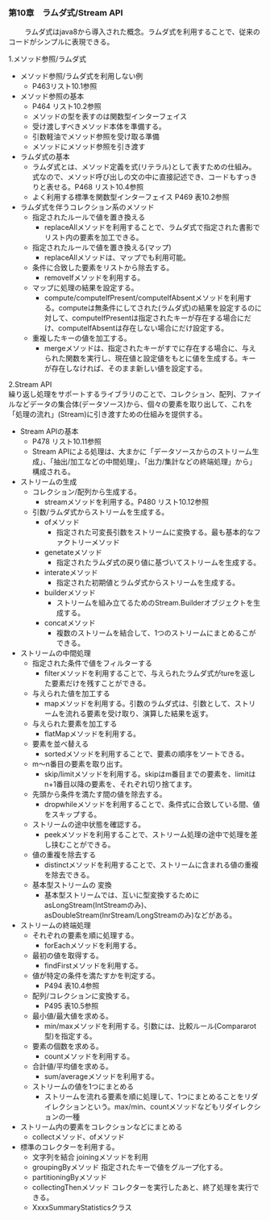 ### 第10章　ラムダ式/Stream API  
　　
ラムダ式はjava8から導入された概念。ラムダ式を利用することで、従来のコードがシンプルに表現できる。

1.メソッド参照/ラムダ式
* メソッド参照/ラムダ式を利用しない例
  * P463リスト10.1参照
* メソッド参照の基本
  * P464 リスト10.2参照
  * メソッドの型を表すのは関数型インターフェイス
  * 受け渡しすべきメソッド本体を準備する。
  * 引数軽油でメソッド参照を受け取る準備
  * メソッドにメソッド参照を引き渡す
* ラムダ式の基本
  * ラムダ式とは、メソッド定義を式(リテラル)として表すための仕組み。式なので、メソッド呼び出しの文の中に直接記述でき、コードもすっきりと表せる。P468 リスト10.4参照
  * よく利用する標準を関数型インターフェイス P469 表10.2参照
* ラムダ式を伴うコレクション系のメソッド
  * 指定されたルールで値を置き換える 
    * replaceAllメソッドを利用することで、ラムダ式で指定された書影でリスト内の要素を加工できる。
  * 指定されたルールで値を置き換える(マップ)
    * replaceAllメソッドは、マップでも利用可能。
  * 条件に合致した要素をリストから除去する。
    * removeIfメソッドを利用する。
  * マップに処理の結果を設定する。
    * compute/computeIfPresent/computeIfAbsentメソッドを利用する。computeは無条件にしてされた(ラムダ式)の結果を設定するのに対して、computeIfPresentは指定されたキーが存在する場合にだけ、computeIfAbsentは存在しない場合にだけ設定する。
  * 重複したキーの値を加工する。
    * mergeメソッドは、指定されたキーがすでに存在する場合に、与えられた関数を実行し、現在値と設定値をもとに値を生成する。キーが存在しなければ、そのまま新しい値を設定する。
　　

2.Stream API  
繰り返し処理をサポートするライブラリのことで、コレクション、配列、ファイルなどデータの集合体(データソース)から、個々の要素を取り出して、これを「処理の流れ」(Stream)に引き渡すための仕組みを提供する。
* Stream APIの基本
  * P478 リスト10.11参照
  * Stream APIによる処理は、大まかに「データソースからのストリーム生成」、「抽出/加工などの中間処理」、「出力/集計などの終端処理」から」構成される。
* ストリームの生成
  * コレクション/配列から生成する。
    * streamメソッドを利用する。P480 リスト10.12参照
  * 引数/ラムダ式からストリームを生成する。
    * ofメソッド
      * 指定された可変長引数をストリームに変換する。最も基本的なファクトリーメソッド
    * genetateメソッド
      * 指定されたラムダ式の戻り値に基づいてストリームを生成する。
    * interateメソッド
      * 指定された初期値とラムダ式からストリームを生成する。
    * builderメソッド
      * ストリームを組み立てるためのStream.Builderオブジェクトを生成する。
    * concatメソッド
      * 複数のストリームを結合して、1つのストリームにまとめるこができる。
* ストリームの中間処理
  * 指定された条件で値をフィルターする
    * filterメソッドを利用することで、与えられたラムダ式がtureを返した要素だけを残すことができる。
  * 与えられた値を加工する
    * mapメソッドを利用する。引数のラムダ式は、引数として、ストリームを流れる要素を受け取り、演算した結果を返す。
  * 与えられた要素を加工する
    * flatMapメソッドを利用する。
  * 要素を並べ替える
    * sortedメソッドを利用することで、要素の順序をソートできる。
  * m～n番目の要素を取り出す。
    * skip/limitメソッドを利用する。skipはm番目までの要素を、limitはn+1番目以降の要素を、それぞれ切り捨てます。
  * 先頭から条件を満たす間の値を除去する。
    * dropwhileメソッドを利用することで、条件式に合致している間、値をスキップする。
  * ストリームの途中状態を確認する。
    * peekメソッドを利用することで、ストリーム処理の途中で処理を差し挟むことができる。
  * 値の重複を除去する
    * distinctメソッドを利用することで、ストリームに含まれる値の重複を除去できる。
  * 基本型ストリームの 変換
    * 基本型ストリームでは、互いに型変換するためにasLongStream(IntStreamのみ)、asDoubleStream(InrStream/LongStreamのみ)などがある。
* ストリームの終端処理
  * それぞれの要素を順に処理する。
    * forEachメソッドを利用する。
  * 最初の値を取得する。
    * findFirstメソッドを利用する。
  * 値が特定の条件を満たすかを判定する。
    * P494 表10.4参照
  * 配列/コレクションに変換する。
    * P495 表10.5参照
  * 最小値/最大値を求める。
    * min/maxメソッドを利用する。引数には、比較ルール(Compararot型)を指定する。
  * 要素の個数を求める。
    * countメソッドを利用する。
  * 合計値/平均値を求める。
    * sum/averageメソッドを利用する。
  * ストリームの値を1つにまとめる
    * ストリームを流れる要素を順に処理して、1つにまとめることをリダイレクションという。max/min、countメソッドなどもリダイレクションの一種
* ストリーム内の要素をコレクションなどにまとめる
  * collectメソッド、ofメソッド
* 標準のコレクターを利用する。
  * 文字列を結合 joiningメソッドを利用
  * groupingByメソッド 指定されたキーで値をグループ化する。
  * partitioningByメソッド
  * collectingThenメソッド コレクターを実行したあと、終了処理を実行できる。
  * XxxxSummaryStatisticsクラス
